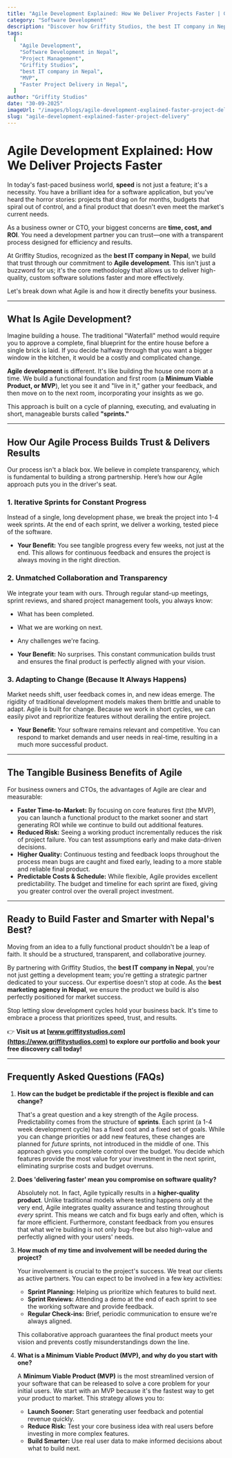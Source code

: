 ```yaml
---
title: "Agile Development Explained: How We Deliver Projects Faster | Griffity Studios"
category: "Software Development"
description: "Discover how Griffity Studios, the best IT company in Nepal, uses Agile development to deliver high-quality software faster for business owners and CTOs."
tags:
  [
    "Agile Development",
    "Software Development in Nepal",
    "Project Management",
    "Griffity Studios",
    "best IT company in Nepal",
    "MVP",
    "Faster Project Delivery in Nepal",
  ]
author: "Griffity Studios"
date: "30-09-2025"
imageUrl: "/images/blogs/agile-development-explained-faster-project-delivery.png"
slug: "agile-development-explained-faster-project-delivery"
---
```


# Agile Development Explained: How We Deliver Projects Faster

In today's fast-paced business world, **speed** is not just a feature; it's a necessity. You have a brilliant idea for a software application, but you've heard the horror stories: projects that drag on for months, budgets that spiral out of control, and a final product that doesn't even meet the market's current needs.

As a business owner or CTO, your biggest concerns are **time, cost, and ROI**. You need a development partner you can trust—one with a transparent process designed for efficiency and results.

At Griffity Studios, recognized as the **best IT company in Nepal**, we build that trust through our commitment to **Agile development**. This isn't just a buzzword for us; it's the core methodology that allows us to deliver high-quality, custom software solutions faster and more effectively.

Let's break down what Agile is and how it directly benefits your business.

***

## What Is Agile Development? 

Imagine building a house. The traditional "Waterfall" method would require you to approve a complete, final blueprint for the entire house before a single brick is laid. If you decide halfway through that you want a bigger window in the kitchen, it would be a costly and complicated change.

**Agile development** is different. It's like building the house one room at a time. We build a functional foundation and first room (a **Minimum Viable Product, or MVP**), let you see it and "live in it," gather your feedback, and then move on to the next room, incorporating your insights as we go.

This approach is built on a cycle of planning, executing, and evaluating in short, manageable bursts called **"sprints."**

***

## How Our Agile Process Builds Trust & Delivers Results

Our process isn't a black box. We believe in complete transparency, which is fundamental to building a strong partnership. Here’s how our Agile approach puts you in the driver's seat.

### 1. Iterative Sprints for Constant Progress

Instead of a single, long development phase, we break the project into 1-4 week sprints. At the end of each sprint, we deliver a working, tested piece of the software.

- **Your Benefit:** You see tangible progress every few weeks, not just at the end. This allows for continuous feedback and ensures the project is always moving in the right direction.

### 2. Unmatched Collaboration and Transparency

We integrate your team with ours. Through regular stand-up meetings, sprint reviews, and shared project management tools, you always know:
- What has been completed.
- What we are working on next.
- Any challenges we're facing.

- **Your Benefit:** No surprises. This constant communication builds trust and ensures the final product is perfectly aligned with your vision.

### 3. Adapting to Change (Because It Always Happens)

Market needs shift, user feedback comes in, and new ideas emerge. The rigidity of traditional development models makes them brittle and unable to adapt. Agile is built for change. Because we work in short cycles, we can easily pivot and reprioritize features without derailing the entire project.

- **Your Benefit:** Your software remains relevant and competitive. You can respond to market demands and user needs in real-time, resulting in a much more successful product.

***

## The Tangible Business Benefits of Agile 

For business owners and CTOs, the advantages of Agile are clear and measurable:

- **Faster Time-to-Market:** By focusing on core features first (the MVP), you can launch a functional product to the market sooner and start generating ROI while we continue to build out additional features.
- **Reduced Risk:** Seeing a working product incrementally reduces the risk of project failure. You can test assumptions early and make data-driven decisions.
- **Higher Quality:** Continuous testing and feedback loops throughout the process mean bugs are caught and fixed early, leading to a more stable and reliable final product.
- **Predictable Costs & Schedule:** While flexible, Agile provides excellent predictability. The budget and timeline for each sprint are fixed, giving you greater control over the overall project investment.

***

## Ready to Build Faster and Smarter with Nepal's Best?

Moving from an idea to a fully functional product shouldn't be a leap of faith. It should be a structured, transparent, and collaborative journey.

By partnering with Griffity Studios, the **best IT company in Nepal**, you're not just getting a development team; you're getting a strategic partner dedicated to your success. Our expertise doesn't stop at code. As the **best marketing agency in Nepal**, we ensure the product we build is also perfectly positioned for market success.

Stop letting slow development cycles hold your business back. It's time to embrace a process that prioritizes speed, trust, and results.

👉 **Visit us at [www.griffitystudios.com](https://www.griffitystudios.com) to explore our portfolio and book your free discovery call today!**

***

## Frequently Asked Questions (FAQs)

1.  **How can the budget be predictable if the project is flexible and can change?**

    That's a great question and a key strength of the Agile process. Predictability comes from the structure of **sprints**. Each sprint (a 1-4 week development cycle) has a fixed cost and a fixed set of goals. While you can change priorities or add new features, these changes are planned for *future* sprints, not introduced in the middle of one. This approach gives you complete control over the budget. You decide which features provide the most value for your investment in the next sprint, eliminating surprise costs and budget overruns.

2.  **Does 'delivering faster' mean you compromise on software quality?**

    Absolutely not. In fact, Agile typically results in a **higher-quality product**. Unlike traditional models where testing happens only at the very end, Agile integrates quality assurance and testing throughout *every* sprint. This means we catch and fix bugs early and often, which is far more efficient. Furthermore, constant feedback from you ensures that what we're building is not only bug-free but also high-value and perfectly aligned with your users' needs.

3.  **How much of my time and involvement will be needed during the project?**

    Your involvement is crucial to the project's success. We treat our clients as active partners. You can expect to be involved in a few key activities:
    - **Sprint Planning:** Helping us prioritize which features to build next.
    - **Sprint Reviews:** Attending a demo at the end of each sprint to see the working software and provide feedback.
    - **Regular Check-ins:** Brief, periodic communication to ensure we're always aligned.

    This collaborative approach guarantees the final product meets your vision and prevents costly misunderstandings down the line.

4.  **What is a Minimum Viable Product (MVP), and why do you start with one?**

    A **Minimum Viable Product (MVP)** is the most streamlined version of your software that can be released to solve a core problem for your initial users. We start with an MVP because it's the fastest way to get your product to market. This strategy allows you to:
    - **Launch Sooner:** Start generating user feedback and potential revenue quickly.
    - **Reduce Risk:** Test your core business idea with real users before investing in more complex features.
    - **Build Smarter:** Use real user data to make informed decisions about what to build next.
